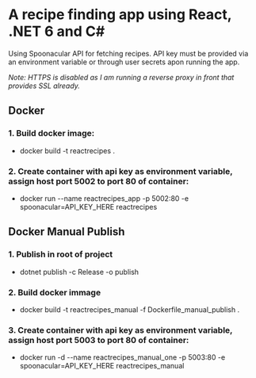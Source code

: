 # A recipe finding app using React, .NET 6 and C#
Using Spoonacular API for fetching recipes. API key must be provided via an environment variable or through user secrets apon running the app.

*Note: HTTPS is disabled as I am running a reverse proxy in front that provides SSL already.*
## Docker
### 1. Build docker image:
* docker build -t reactrecipes .
### 2. Create container with api key as environment variable, assign host port 5002 to port 80 of container:
* docker run --name reactrecipes_app -p 5002:80 -e spoonacular=API_KEY_HERE reactrecipes

## Docker Manual Publish
### 1. Publish in root of project
* dotnet publish -c Release -o publish

### 2. Build docker immage
* docker build -t reactrecipes_manual -f Dockerfile_manual_publish .
 
### 3. Create container with api key as environment variable, assign host port 5003 to port 80 of container:
* docker run -d --name reactrecipes_manual_one -p 5003:80 -e spoonacular=API_KEY_HERE reactrecipes_manual
